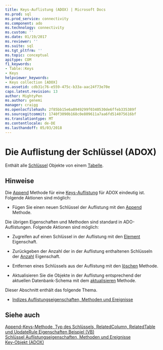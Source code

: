 ```yaml
---
title: Keys-Auflistung (ADOX) | Microsoft Docs
ms.prod: sql
ms.prod_service: connectivity
ms.component: ado
ms.technology: connectivity
ms.custom: ''
ms.date: 01/19/2017
ms.reviewer: ''
ms.suite: sql
ms.tgt_pltfrm: ''
ms.topic: conceptual
apitype: COM
f1_keywords:
- Table::Keys
- Keys
helpviewer_keywords:
- Keys collection [ADOX]
ms.assetid: cdb31c76-e559-475c-b33a-aac24f73e70e
caps.latest.revision: 13
author: MightyPen
ms.author: genemi
manager: craigg
ms.openlocfilehash: 2f85bb15e6a8949299f0340530de6ffeb335389f
ms.sourcegitcommit: 1740f3090b168c0e809611a7aa6fd514075616bf
ms.translationtype: MT
ms.contentlocale: de-DE
ms.lasthandoff: 05/03/2018
---
```

# <a name="keys-collection-adox"></a>Die Auflistung der Schlüssel (ADOX)
Enthält alle [Schlüssel](../../../ado/reference/adox-api/key-object-adox.md) Objekte von einem [Tabelle](../../../ado/reference/adox-api/table-object-adox.md).  
  
## <a name="remarks"></a>Hinweise  
 Die [Append](../../../ado/reference/adox-api/append-method-adox-keys.md) Methode für eine [Keys-Auflistung](../../../ado/reference/adox-api/keys-collection-adox.md) für ADOX eindeutig ist. Folgende Aktionen sind möglich:  
  
-   Fügen Sie einen neuen Schlüssel der Auflistung mit den [Append](../../../ado/reference/adox-api/append-method-adox-keys.md) Methode.  
  
 Die übrigen Eigenschaften und Methoden sind standard in ADO-Auflistungen. Folgende Aktionen sind möglich:  
  
-   Zugreifen auf einen Schlüssel in der Auflistung mit den [Element](../../../ado/reference/ado-api/item-property-ado.md) Eigenschaft.  
  
-   Zurückgeben der Anzahl der in der Auflistung enthaltenen Schlüsseln der [Anzahl](../../../ado/reference/ado-api/count-property-ado.md) Eigenschaft.  
  
-   Entfernen eines Schlüssels aus der Auflistung mit den [löschen](../../../ado/reference/adox-api/delete-method-adox-collections.md) Methode.  
  
-   Aktualisieren Sie die Objekte in der Auflistung entsprechend der aktuellen Datenbank-Schema mit dem [aktualisieren](../../../ado/reference/ado-api/refresh-method-ado.md) Methode.  
  
 Dieser Abschnitt enthält das folgende Thema.  
  
-   [Indizes Auflistungseigenschaften, Methoden und Ereignisse](../../../ado/reference/adox-api/indexes-collection-properties-methods-and-events.md)  
  
## <a name="see-also"></a>Siehe auch  
 [Append-Keys-Methode, Typ des Schlüssels, RelatedColumn, RelatedTable und UpdateRule Eigenschaften Beispiel (VB)](../../../ado/reference/adox-api/keys-append-method-key-type-relatedcolumn-relatedtable-example-vb.md)   
 [Schlüssel Auflistungseigenschaften, Methoden und Ereignisse](../../../ado/reference/adox-api/keys-collection-properties-methods-and-events.md)   
 [Key-Objekt (ADOX)](../../../ado/reference/adox-api/key-object-adox.md)
